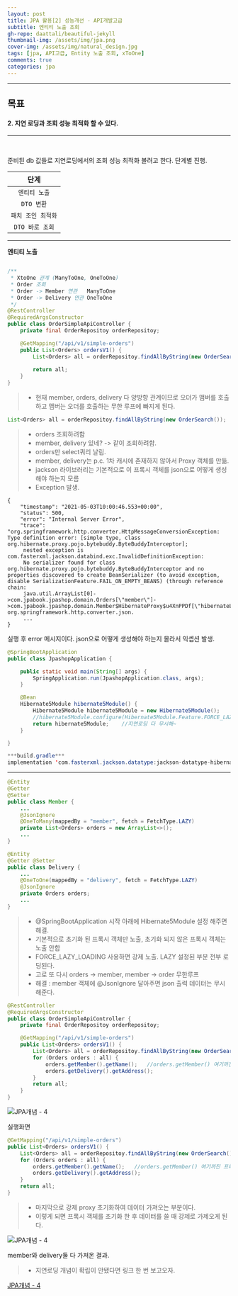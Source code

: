 ```yaml
---
layout: post
title: JPA 활용[2] 성능개선 - API개발고급
subtitle: 엔티티 노출 조회
gh-repo: daattali/beautiful-jekyll
thumbnail-img: /assets/img/jpa.png
cover-img: /assets/img/natural_design.jpg
tags: [jpa, API고급, Entity 노출 조회, xToOne]
comments: true
categories: jpa
---
```


___
## 목표

#### 2. 지연 로딩과 조회 성능 최적화 할 수 있다.
___

<br/>

준비된 db 값들로 지연로딩에서의 조회 성능 최적화 볼려고 한다. 단계별 진행.

| 단계 |
|:---:|
| `엔티티 노출` |
| `DTO 변환` |
| `패치 조인 최적화` |
| `DTO 바로 조회` |

___

__엔티티 노출__

~~~java

/**
 * XtoOne 관계 (ManyToOne, OneToOne)
 * Order 조회
 * Order -> Member 연관   ManyToOne
 * Order -> Delivery 연관 OneToOne
 */
@RestController
@RequiredArgsConstructor
public class OrderSimpleApiController {
    private final OrderRepositoy orderRepositoy;

    @GetMapping("/api/v1/simple-orders")
    public List<Orders> ordersV1() {
        List<Orders> all = orderRepositoy.findAllByString(new OrderSearch());
        
        return all;
    }
}
~~~

> - 현재 member, orders, delivery 다 양방향 관계이므로 오더가 맴버를 호출하고 맴버는 오더를 호출하는 무한 루프에 빠지게 된다.
~~~java
List<Orders> all = orderRepositoy.findAllByString(new OrderSearch());
~~~ 

> - orders 조회하려함
> - member, delivery 있네? -> 같이 조회하려함.
> - orders만 select쿼리 날림.
> - member, delivery는 p.c. 1차 캐시에 존재하지 않아서 Proxy 객체를 만듦.
> - jackson 라이브러리는 기본적으로 이 프록시 객체를 json으로 어떻게 생성해야 하는지 모름
> - Exception 발생.

~~~
{
    "timestamp": "2021-05-03T10:00:46.553+00:00",
    "status": 500,
    "error": "Internal Server Error",
    "trace": "org.springframework.http.converter.HttpMessageConversionException: Type definition error: [simple type, class org.hibernate.proxy.pojo.bytebuddy.ByteBuddyInterceptor];
     nested exception is com.fasterxml.jackson.databind.exc.InvalidDefinitionException: 
     No serializer found for class org.hibernate.proxy.pojo.bytebuddy.ByteBuddyInterceptor and no properties discovered to create BeanSerializer (to avoid exception, disable SerializationFeature.FAIL_ON_EMPTY_BEANS) (through reference chain:
     java.util.ArrayList[0]->com.jpabook.jpashop.domain.Orders[\"member\"]->com.jpabook.jpashop.domain.Member$HibernateProxy$u4XnPPDf[\"hibernateLazyInitializer\"])\r\n\tat org.springframework.http.converter.json.
     ...
}
~~~

실행 후 error 메시지이다. json으로 어떻게 생성해야 하는지 몰라서 익셉션 발생.

~~~java
@SpringBootApplication
public class JpashopApplication {

	public static void main(String[] args) {
		SpringApplication.run(JpashopApplication.class, args);
	}

	@Bean
	Hibernate5Module hibernate5Module() {
		Hibernate5Module hibernate5Module = new Hibernate5Module();
        //hibernate5Module.configure(Hibernate5Module.Feature.FORCE_LAZY_LOADING, true);
		return hibernate5Module;	//지연로딩 다 무시해~
	}

}

***build.gradle***
implementation 'com.fasterxml.jackson.datatype:jackson-datatype-hibernate5'
~~~

___

~~~java
@Entity
@Getter
@Setter
public class Member {
    ...
    @JsonIgnore
    @OneToMany(mappedBy = "member", fetch = FetchType.LAZY)
    private List<Orders> orders = new ArrayList<>();
    ...
}

@Entity
@Getter @Setter
public class Delivery {
    ...
    @OneToOne(mappedBy = "delivery", fetch = FetchType.LAZY)
    @JsonIgnore
    private Orders orders;
    ...
}
~~~

> - @SpringBootApplication 시작 아래에 Hibernate5Module 설정 해주면 해결.
> - 기본적으로 초기화 된 프록시 객체만 노출, 초기화 되지 않은 프록시 객체는 노출 안함
> - FORCE_LAZY_LOADING 사용하면 강제 노출. LAZY 설정된 부분 전부 로딩된다.
> - 고로 또 다시 orders -> member, member -> order 무한루프
> - 해결 : member 객체에 @JsonIgnore 달아주면 json 출력 데이터는 무시해준다.

~~~java
@RestController
@RequiredArgsConstructor
public class OrderSimpleApiController {
    private final OrderRepositoy orderRepositoy;

    @GetMapping("/api/v1/simple-orders")
    public List<Orders> ordersV1() {
        List<Orders> all = orderRepositoy.findAllByString(new OrderSearch());
        for (Orders orders : all) {
            orders.getMember().getName();   //orders.getMember() 여기까진 프록시 객체 => .getName() 후엔 실제 db
            orders.getDelivery().getAddress();
        }
        return all;
    }
}
~~~

![JPA개념 - 4](/assets/img/jpaExercise2/API개발고급%20엔티티%20노출2%20-%20실행.png)

실행화면

~~~java
@GetMapping("/api/v1/simple-orders")
public List<Orders> ordersV1() {
    List<Orders> all = orderRepositoy.findAllByString(new OrderSearch());
    for (Orders orders : all) {
        orders.getMember().getName();   //orders.getMember() 여기까진 프록시 객체 => .getName() 후엔 실제 db
        orders.getDelivery().getAddress();
    }
    return all;
}
~~~

> - 마지막으로 강제 proxy 초기화하여 데이터 가져오는 부분이다.
> - 이렇게 되면 프록시 객체를 초기화 한 후 데이터를 쓸 때 강제로 가제오게 된다.

![JPA개념 - 4](/assets/img/jpaExercise2/API개발고급%20엔티티%20노출3%20-%20실행.png)

member와 delivery둘 다 가져온 결과.

> - 지연로딩 개념이 확립이 안됐다면 링크 한 번 보고오자.

[JPA개념 - 4](https://sangoun94.github.io/2021-04-23-jpa-ex4/)
